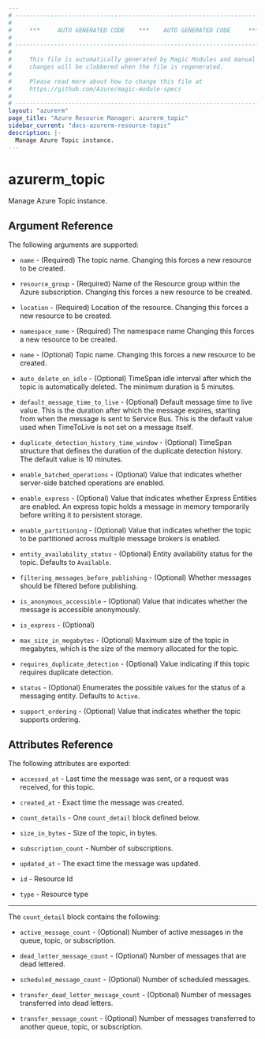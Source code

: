 ```yaml
---
# ----------------------------------------------------------------------------
#
#     ***     AUTO GENERATED CODE    ***    AUTO GENERATED CODE     ***
#
# ----------------------------------------------------------------------------
#
#     This file is automatically generated by Magic Modules and manual
#     changes will be clobbered when the file is regenerated.
#
#     Please read more about how to change this file at
#     https://github.com/Azure/magic-module-specs
#
# ----------------------------------------------------------------------------
layout: "azurerm"
page_title: "Azure Resource Manager: azurerm_topic"
sidebar_current: "docs-azurerm-resource-topic"
description: |-
  Manage Azure Topic instance.
---
```


# azurerm_topic

Manage Azure Topic instance.


## Argument Reference

The following arguments are supported:

* `name` - (Required) The topic name. Changing this forces a new resource to be created.

* `resource_group` - (Required) Name of the Resource group within the Azure subscription. Changing this forces a new resource to be created.

* `location` - (Required) Location of the resource. Changing this forces a new resource to be created.

* `namespace_name` - (Required) The namespace name Changing this forces a new resource to be created.

* `name` - (Optional) Topic name. Changing this forces a new resource to be created.

* `auto_delete_on_idle` - (Optional) TimeSpan idle interval after which the topic is automatically deleted. The minimum duration is 5 minutes.

* `default_message_time_to_live` - (Optional) Default message time to live value. This is the duration after which the message expires, starting from when the message is sent to Service Bus. This is the default value used when TimeToLive is not set on a message itself.

* `duplicate_detection_history_time_window` - (Optional) TimeSpan structure that defines the duration of the duplicate detection history. The default value is 10 minutes.

* `enable_batched_operations` - (Optional) Value that indicates whether server-side batched operations are enabled.

* `enable_express` - (Optional) Value that indicates whether Express Entities are enabled. An express topic holds a message in memory temporarily before writing it to persistent storage.

* `enable_partitioning` - (Optional) Value that indicates whether the topic to be partitioned across multiple message brokers is enabled.

* `entity_availability_status` - (Optional) Entity availability status for the topic. Defaults to `Available`.

* `filtering_messages_before_publishing` - (Optional) Whether messages should be filtered before publishing.

* `is_anonymous_accessible` - (Optional) Value that indicates whether the message is accessible anonymously.

* `is_express` - (Optional) 

* `max_size_in_megabytes` - (Optional) Maximum size of the topic in megabytes, which is the size of the memory allocated for the topic.

* `requires_duplicate_detection` - (Optional) Value indicating if this topic requires duplicate detection.

* `status` - (Optional) Enumerates the possible values for the status of a messaging entity. Defaults to `Active`.

* `support_ordering` - (Optional) Value that indicates whether the topic supports ordering.

## Attributes Reference

The following attributes are exported:

* `accessed_at` - Last time the message was sent, or a request was received, for this topic.

* `created_at` - Exact time the message was created.

* `count_details` - One `count_detail` block defined below.

* `size_in_bytes` - Size of the topic, in bytes.

* `subscription_count` - Number of subscriptions.

* `updated_at` - The exact time the message was updated.

* `id` - Resource Id

* `type` - Resource type


---

The `count_detail` block contains the following:

* `active_message_count` - (Optional) Number of active messages in the queue, topic, or subscription.

* `dead_letter_message_count` - (Optional) Number of messages that are dead lettered.

* `scheduled_message_count` - (Optional) Number of scheduled messages.

* `transfer_dead_letter_message_count` - (Optional) Number of messages transferred into dead letters.

* `transfer_message_count` - (Optional) Number of messages transferred to another queue, topic, or subscription.
